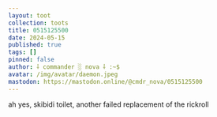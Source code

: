 ```yaml
---
layout: toot
collection: toots
title: 0515125500
date: 2024-05-15
published: true
tags: []
pinned: false
author: ⸸ commander ░ nova ⸸ :~$
avatar: /img/avatar/daemon.jpeg
mastodon: https://mastodon.online/@cmdr_nova/0515125500
---
```


ah yes, skibidi toilet, another failed replacement of the rickroll
